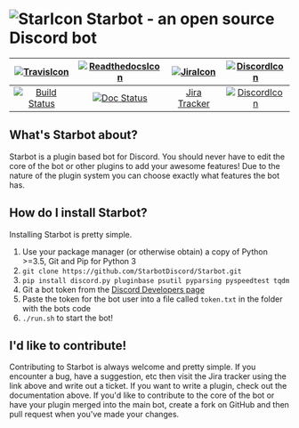 # ![StarIcon](https://68.media.tumblr.com/avatar_129c75279689_128.png) Starbot - an open source Discord bot

[![TravisIcon](https://avatars.githubusercontent.com/u/6227399?size=100)](https://travis-ci.org/StarbotDiscord/Starbot)|[![ReadthedocsIcon](https://avatars2.githubusercontent.com/u/366329?v=3&s=100)](http://starbot.readthedocs.io/en/latest/)|[![JiraIcon](https://www.clearvision-cm.com/wp-content/themes/clearvision_v3/img/menu/atlassian.png)](https://sydstudios.atlassian.net/projects/SB/issues/)|[![DiscordIcon](https://screenshots.en.sftcdn.net/en/scrn/69730000/69730439/discord-01-100x100.png)](https://discord.gg/JEYSJxn)
:-----:|:-----:|:-----:|:-----:
[![Build Status](https://travis-ci.org/StarbotDiscord/Starbot.svg?branch=master)](https://travis-ci.org/StarbotDiscord/Starbot)|[![Doc Status](https://readthedocs.org/projects/starbot/badge/?version=latest)](http://starbot.readthedocs.io/en/latest/)|[Jira Tracker](https://sydstudios.atlassian.net/projects/SB/issues/)|[![DiscordIcon](https://discordapp.com/api/guilds/302626068848705536/widget.png)](https://discord.gg/JEYSJxn)

## What's Starbot about?
Starbot is a plugin based bot for Discord. You should never have to edit the core of the bot or other plugins to add your awesome features! Due to the nature of the plugin system you can choose exactly what features the bot has.

## How do I install Starbot?
Installing Starbot is pretty simple.

1. Use your package manager (or otherwise obtain) a copy of Python >=3.5, Git and Pip for Python 3
2. `git clone https://github.com/StarbotDiscord/Starbot.git`
3. `pip install discord.py pluginbase psutil pyparsing pyspeedtest tqdm`
4. Git a bot token from the [Discord Developers page](https://discordapp.com/developers/applications/me)
5. Paste the token for the bot user into a file called `token.txt` in the folder with the bots code
6. `./run.sh` to start the bot!

## I'd like to contribute!
Contributing to Starbot is always welcome and pretty simple.
If you encounter a bug, have a suggestion, etc then visit the Jira tracker using the link above and write out a ticket.
If you want to write a plugin, check out the documentation above.
If you'd like to contribute to the core of the bot or have your plugin merged into the main bot, create a fork on GitHub and then pull request when you've made your changes.
